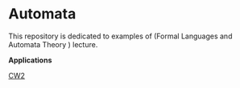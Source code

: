 # Automata

This repository is dedicated to examples of (Formal Languages and Automata Theory	) lecture.

<b>Applications</b>

[CW2](https://yrgp.github.io/Automata/CW2/DfaAndNfa.html)
